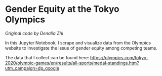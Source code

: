 # **Gender Equity at the Tokyo Olympics**
*Original code by Denalia Zhi*

In this Jupyter Notebook, I scrape and visualize data from the Olympics website to investigate the issue of gender equity among competing teams.

The data that I collect can be found here: https://olympics.com/tokyo-2020/olympic-games/en/results/all-sports/medal-standings.htm?utm_campaign=dp_google
